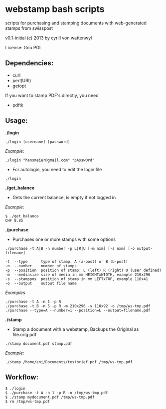 webstamp bash scripts
=======================

scripts for purchasing and stamping documents with
web-generated stamps from swisspost

v0.1-initial
(c) 2013 by cyrill von wattenwyl

License: Gnu PGL

Dependencies:
-----------------

* curl
* perl(URI)
* getopt

If you want to stamp PDF's directly, you need 

* pdftk

Usage:
------

**./login**

```
./login [username] [password]
```
*Example:*
```
./login "hansmeier@gmail.com" "pAssw0rd"
```
* For autologin, you need to edit the login file

```
./login
```


**./get_balance**

* Gets the current balance, is empty if not logged in

*Example:*
```
$ ./get_balance
CHF 8.85
```


**./purchase**

* Purchases one or more stamps with some options

```
./purchase -t A|B -n number -p L|R|U [-m nxm] [-s nxm] [-o output-filename] 

-t	--type		type of stamp: A (a-post) or B (b-post)
-n	--number	number of stamps
-p 	--position	position of stamp: L (left) R (right) U (user defined)
-m	--mediasize	size of media in mm HEIGHTxWIDTH, example 210x296
-s	--stamppos	position of stamp in mm LEFTxTOP, example 110x41
-o	--output	output file name
```
*Examples*
```
./purchase -t A -n 1 -p R
./purchase -t B -n 5 -p R -m 210x296 -s 110x92 -o /tmp/ws-tmp.pdf
./purchase --type=A --number=1 --position=L --output=filename.pdf
```


**./stamp**

* Stamp a document with a webstamp, Backups the Original as file.orig.pdf

```
./stamp document.pdf stamp.pdf
```
*Example:*
```
./stamp /home/eni/Documents/testbrief.pdf /tmp/ws-tmp.pdf
```



Workflow:
---------
```
$ ./login
$ ./purchase -t A -n 1 -p R -o /tmp/ws-tmp.pdf
$ ./stamp mydocument.pdf /tmp/ws-tmp.pdf
$ rm /tmp/ws-tmp.pdf
```
